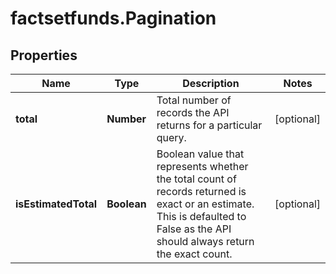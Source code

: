 # factsetfunds.Pagination

## Properties

Name | Type | Description | Notes
------------ | ------------- | ------------- | -------------
**total** | **Number** | Total number of records the API returns for a particular query. | [optional] 
**isEstimatedTotal** | **Boolean** | Boolean value that represents whether the total count of records returned is exact or an estimate. This is defaulted to False as the API should always return the exact count. | [optional] 


